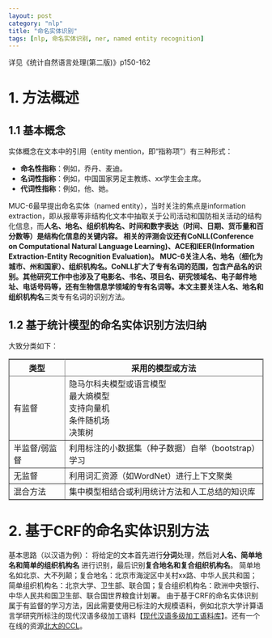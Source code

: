 ```yaml
---
layout: post
category: "nlp"
title: "命名实体识别"
tags: [nlp, 命名实体识别, ner, named entity recognition]
---
```


详见《统计自然语言处理(第二版)》p150-162

# **1. 方法概述**
 
## **1.1 基本概念**
 
实体概念在文本中的引用（entity mention，即“指称项”）有三种形式：

+ **命名性指称**：例如，乔丹、麦迪。
+ **名词性指称**：例如，中国国家男足主教练、xx学生会主席。
+ **代词性指称**：例如，他、她。

MUC-6最早提出命名实体（named entity），当时关注的焦点是information extraction，即从报章等非结构化文本中抽取关于公司活动和国防相关活动的结构化信息，而**人名、地名、组织机构名、时间和数字表达（时间、日期、货币量和百分数等）**是结构化信息的关键内容。 
相关的评测会议还有CoNLL(Conference on Computational Natural Language Learning)、ACE和IEER(Information Extraction-Entity Recognition Evaluation)。
MUC-6关注人名、地名（细化为城市、州和国家）、组织机构名。CoNLL扩大了专有名词的范围，包含产品名的识别。其他研究工作中也涉及了电影名、书名、项目名、研究领域名、电子邮件地址、电话号码等，还有生物信息学领域的专有名词等。本文主要关注**人名、地名和组织机构名**三类专有名词的识别方法。

## **1.2 基于统计模型的命名实体识别方法归纳**

大致分类如下：

<html>
<center>
<table border="2" cellspacing="0" cellpadding="6" rules="all" frame="border">

<thead>
<tr>
<th scope="col" class="left">类型</th>
<th scope="col" class="left">采用的模型或方法</th>
</tr>
</thead>

<tbody>
<tr>
<td class="left">有监督</td>
<td class="left">隐马尔科夫模型或语言模型<br>最大熵模型<br>支持向量机<br>条件随机场<br>决策树<br></td>
</tr>
<tr>
<td class="left">半监督/弱监督</td>
<td class="left">利用标注的小数据集（种子数据）自举（bootstrap）学习</td>
</tr>
<tr>
<td class="left">无监督</td>
<td class="left">利用词汇资源（如WordNet）进行上下文聚类</td>
</tr>
<tr>
<td class="left">混合方法</td>
<td class="left">集中模型相结合或利用统计方法和人工总结的知识库</td>
</tr>

</tbody>
</table></center>
</html>

# 2. 基于CRF的命名实体识别方法

基本思路（以汉语为例）：
将给定的文本首先进行**分词**处理，然后对**人名、简单地名和简单的组织机构名** 进行识别，最后识别**复合地名和复合组织机构名**。
简单地名如北京、大不列颠；复合地名：北京市海淀区中关村xx路、中华人民共和国；简单组织机构名：北京大学、卫生部、联合国；复合组织机构名：欧洲中央银行、中华人民共和国卫生部、联合国世界粮食计划署。
由于基于CRF的命名实体识别属于有监督的学习方法，因此需要使用已标注的大规模语料，例如北京大学计算语言学研究所标注的现代汉语多级加工语料【[现代汉语多级加工语料库](http://klcl.pku.edu.cn:8088/qt/info!input.action?id=4#1)】。还有一个在线的资源[北大的CCL](http://ccl.pku.edu.cn/corpus.asp)。
